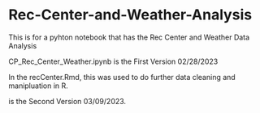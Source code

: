 # Rec-Center-and-Weather-Analysis
This is for a pyhton notebook that has the Rec Center and Weather Data Analysis

CP_Rec_Center_Weather.ipynb is the First Version 02/28/2023 

In the recCenter.Rmd, this was used to do further data cleaning and manipluation in R.

is the Second Version 03/09/2023.

